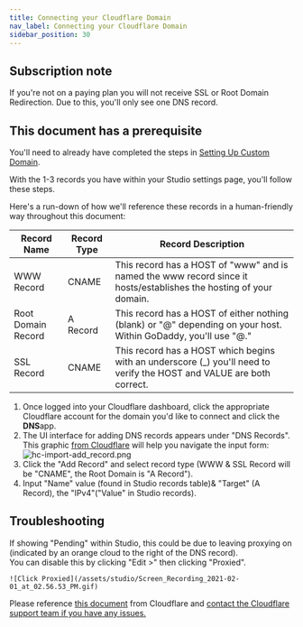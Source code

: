 ```yaml
---
title: Connecting your Cloudflare Domain
nav_label: Connecting your Cloudflare Domain
sidebar_position: 30
---
```


## Subscription note

If you're not on a paying plan you will not receive SSL or Root Domain Redirection. Due to this, you'll only see one DNS
record.

## This document has a prerequisite

You'll need to already have completed the steps in [Setting Up Custom Domain](/docs/studio/Settings/Domain-Management/Setting-up-your-Custom-Domain).

With the 1-3 records you have within your Studio settings page, you'll follow these steps.

Here's a run-down of how we'll reference these records in a human-friendly way throughout this document:

| Record Name        | Record Type | Record Description                                                                                                     |
|--------------------|-------------|------------------------------------------------------------------------------------------------------------------------|
| WWW Record         | CNAME       | This record has a HOST of "www" and is named the www record since it hosts/establishes the hosting of your domain.     |
| Root Domain Record | A Record    | This record has a HOST of either nothing (blank) or "@" depending on your host. Within GoDaddy, you'll use "@."        |
| SSL Record         | CNAME       | This record has a HOST which begins with an underscore (\_) you'll need to verify the HOST and VALUE are both correct. |

1. Once logged into your Cloudflare dashboard, click the appropriate Cloudflare account for the domain you'd like to
   connect and click the **DNS**app.
2. The UI interface for adding DNS records appears under "DNS Records". This
   graphic [from Cloudflare](https://support.cloudflare.com/hc/en-us/articles/360019093151-#h_60566325041543261564371)
   will help you navigate the input form:  
   ![hc-import-add_record.png](/assets/studio/hc-import-add_record.png)
3. Click the "Add Record" and select record type (WWW & SSL Record will be "CNAME", the Root Domain is "A Record").
4. Input "Name" value (found in Studio records table)& "Target" (A Record), the "IPv4"("Value" in Studio records).

## Troubleshooting

If showing "Pending" within Studio, this could be due to leaving proxying on (indicated by an orange cloud to the right
of the DNS record).  
You can disable this by clicking "Edit >" then clicking "Proxied".

    ![Click Proxied](/assets/studio/Screen_Recording_2021-02-01_at_02.56.53_PM.gif)

Please
reference [this document](https://support.cloudflare.com/hc/en-us/articles/360019093151-#h_60566325041543261564371) from
Cloudflare and [contact the Cloudflare support team if you have any issues.](https://support.cloudflare.com/hc/en-us)

